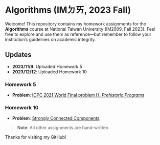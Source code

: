 # Algorithms (IMㄉㄞ, 2023 Fall)

Welcome! This repository contains my homework assignments for the **Algorithms** course at National Taiwan University (IM2009, Fall 2023). Feel free to explore and use them as reference—but remember to follow your institution’s guidelines on academic integrity.

## Updates
- **2023/11/9**: Uploaded Homework 5
- **2023/12/12**: Uploaded Homework 10

### Homework 5
- **Problem**: [ICPC 2021 World Final problem H, *Prehistoric Programs*](https://icpc.global/worldfinals/problems/2021-ICPC-World-Finals/icpc2021.pdf)

### Homework 10
- **Problem**: [Strongly Connected Components](http://im.ntu.edu.tw/~tsay/dokuwiki/lib/exe/fetch.php?media=courses:alg2023:hw10.pdf)

> **Note**: All other assignments are hand-written.

Thanks for visiting my GitHub!
